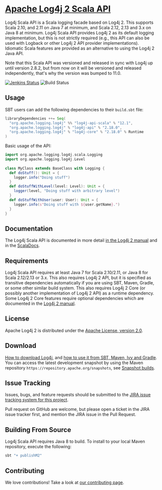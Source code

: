 # [Apache Log4j 2 Scala API](http://logging.apache.org/log4j/2.x/)

Log4j Scala API is a Scala logging facade based on Log4j 2. This supports
Scala 2.10, and 2.11 on Java 7 at minimum, and Scala 2.12, 2.13 and 3.x on Java 8 at minimum. 
Log4j Scala API provides Log4j 2 as its default logging implementation, but this is not strictly
required (e.g., this API can also be used with Logback or other Log4j 2 API
provider implementations). Idiomatic Scala features are provided as an
alternative to using the Log4j 2 Java API.

Note that this Scala API was versioned and released in sync with Log4j up until version 2.8.2, but from now on it will 
be versioned and released independently, that's why the version was bumped to 11.0. 

[![Jenkins Status](https://builds.apache.org/job/Log4jScala/job/master/badge/icon)](https://builds.apache.org/job/Log4jScala)
![Build Status](https://github.com/apache/logging-log4j-scala/actions/workflows/ci.yml/badge.svg)

## Usage

SBT users can add the following dependencies to their `build.sbt` file:

```scala
libraryDependencies ++= Seq(
  "org.apache.logging.log4j" %% "log4j-api-scala" % "12.1",
  "org.apache.logging.log4j" % "log4j-api" % "2.18.0",
  "org.apache.logging.log4j" % "log4j-core" % "2.18.0" % Runtime
)
```

Basic usage of the API:

```scala
import org.apache.logging.log4j.scala.Logging
import org.apache.logging.log4j.Level
 
class MyClass extends BaseClass with Logging {
  def doStuff(): Unit = {
    logger.info("Doing stuff")
  }
  def doStuffWithLevel(level: Level): Unit = {
    logger(level, "Doing stuff with arbitrary level")
  }
  def doStuffWithUser(user: User): Unit = {
    logger.info(s"Doing stuff with ${user.getName}.")
  }
}
```

## Documentation

The Log4j Scala API is documented in more detail [in the Log4j 2 manual](https://logging.apache.org/log4j/2.x/manual/scala-api.html)
and in the [ScalaDocs](https://logging.apache.org/log4j/2.x/log4j-api-scala_2.11/scaladocs/index.html#org.apache.logging.log4j.scala.package).

## Requirements

Log4j Scala API requires at least Java 7 for Scala 2.10/2.11, or Java 8 for
Scala 2.12/2.13 or 3.x. This also requires Log4j 2 API, but it is specified as transitive dependencies automatically 
if you are using SBT, Maven, Gradle, or some other similar build system. This also requires Log4j 2 Core 
(or possibly another implementation of Log4j 2 API) as a runtime dependency. Some Log4j 2 Core features require optional
dependencies which are documented in the [Log4j 2 manual](https://logging.apache.org/log4j/2.x/manual/index.html).

## License

Apache Log4j 2 is distributed under the [Apache License, version 2.0](https://www.apache.org/licenses/LICENSE-2.0.html).

## Download

[How to download Log4j](https://logging.apache.org/log4j/2.x/download.html),
and [how to use it from SBT, Maven, Ivy and Gradle](https://logging.apache.org/log4j/2.x/maven-artifacts.html#Scala_API).
You can access the latest development snapshot by using the Maven repository `https://repository.apache.org/snapshots`, 
see [Snapshot builds](https://logging.apache.org/log4j/2.x/maven-artifacts.html#Snapshot_builds).

## Issue Tracking

Issues, bugs, and feature requests should be submitted to the 
[JIRA issue tracking system for this project](https://issues.apache.org/jira/browse/LOG4J2).

Pull request on GitHub are welcome, but please open a ticket in the JIRA issue tracker first, and mention the 
JIRA issue in the Pull Request.

## Building From Source

Log4j Scala API requires Java 8 to build. To install to your local
Maven repository, execute the following:

```sh
sbt "+ publishM2"
```

## Contributing

We love contributions! Take a look at [our contributing page](https://github.com/apache/logging-log4j-scala/blob/master/src/asciidoctor/contributing.adoc).
